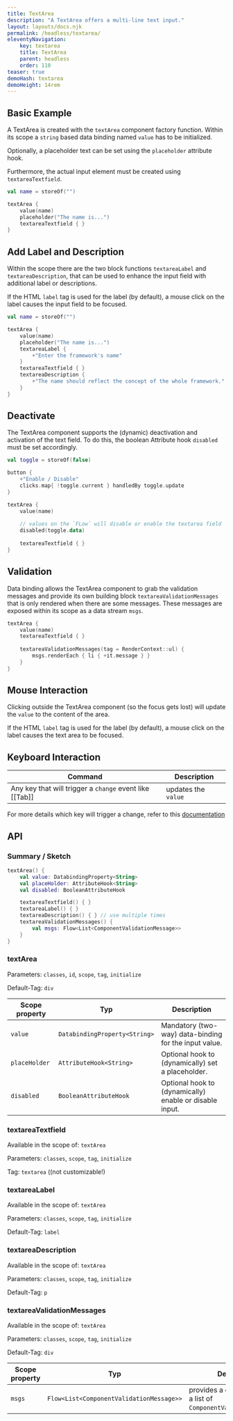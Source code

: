```yaml
---
title: TextArea
description: "A TextArea offers a multi-line text input."
layout: layouts/docs.njk
permalink: /headless/textarea/
eleventyNavigation:
    key: textarea
    title: TextArea
    parent: headless
    order: 110
teaser: true
demoHash: textarea
demoHeight: 14rem
---
```


## Basic Example

A TextArea is created with the `textArea` component factory function. Within its scope a `string` based data
binding named `value` has to be initialized.

Optionally, a placeholder text can be set using the `placeholder` attribute hook.

Furthermore, the actual input element must be created using `textareaTextfield`.

```kotlin
val name = storeOf("")

textArea {
    value(name)
    placeholder("The name is...")
    textareaTextfield { }
}
```

## Add Label and Description

Within the scope there are the two block functions `textareaLabel` and `textareaDescription`, that can be used to
enhance the input field with additional label or descriptions.

If the HTML `label` tag is used for the label (by default), a mouse click on the label causes the input field to be
focused.

```kotlin
val name = storeOf("")

textArea {
    value(name)
    placeholder("The name is...")
    textareaLabel {
        +"Enter the framework's name"
    }
    textareaTextfield { }
    textareaDescription {
        +"The name should reflect the concept of the whole framework."
    }
}
```

## Deactivate

The TextArea component supports the (dynamic) deactivation and activation of the text field. To do this, the boolean
Attribute hook `disabled` must be set accordingly.

```kotlin
val toggle = storeOf(false) 

button {
    +"Enable / Disable"
    clicks.map{ !toggle.current } handledBy toggle.update
}

textArea {
    value(name)
    
    // values on the `FLow` will disable or enable the textarea field
    disabled(toggle.data)
    
    textareaTextfield { }
}
```

## Validation

Data binding allows the TextArea component to grab the validation messages and provide its own building
block `textareaValidationMessages` that is only rendered when there are some messages. These messages are exposed within
its scope as a data stream `msgs`.

```kotlin
textArea {
    value(name)
    textareaTextfield { }
    
    textareaValidationMessages(tag = RenderContext::ul) {
        msgs.renderEach { li { +it.message } }
    }
}
```


## Mouse Interaction

Clicking outside the TextArea component (so the focus gets lost) will update the `value` to the content of the area.

If the HTML `label` tag is used for the label (by default), a mouse click on the label causes the text area to be
focused.

## Keyboard Interaction

| Command                                                  | Description         |
|----------------------------------------------------------|---------------------|
| Any key that will trigger a `change` event like [[Tab]]  | updates the `value` |

For more details which key will trigger a change, refer to this
[documentation](https://developer.mozilla.org/en-US/docs/Web/API/HTMLElement/change_event)

## API

### Summary / Sketch
```kotlin
textArea() {
    val value: DatabindingProperty<String>
    val placeHolder: AttributeHook<String>
    val disabled: BooleanAttributeHook

    textareaTextfield() { }
    textareaLabel() { }
    textareaDescription() { } // use multiple times
    textareaValidationMessages() {
        val msgs: Flow<List<ComponentValidationMessage>>
    }
}
```

### textArea

Parameters: `classes`, `id`, `scope`, `tag`, `initialize`

Default-Tag: `div`

| Scope property | Typ                           | Description                                             |
|----------------|-------------------------------|---------------------------------------------------------|
| `value`        | `DatabindingProperty<String>` | Mandatory (two-way) data-binding for the input value.   |
| `placeHolder`  | `AttributeHook<String>`       | Optional hook to (dynamically) set a placeholder.       |
| `disabled`     | `BooleanAttributeHook`        | Optional hook to (dynamically) enable or disable input. |

### textareaTextfield

Available in the scope of: `textArea`

Parameters: `classes`, `scope`, `tag`, `initialize`

Tag: `textarea` ((not customizable!)


### textareaLabel

Available in the scope of: `textArea`

Parameters: `classes`, `scope`, `tag`, `initialize`

Default-Tag: `label`


### textareaDescription

Available in the scope of: `textArea`

Parameters: `classes`, `scope`, `tag`, `initialize`

Default-Tag: `p`


### textareaValidationMessages

Available in the scope of: `textArea`

Parameters: `classes`, `scope`, `tag`, `initialize`

Default-Tag: `div`

| Scope property | Typ                                      | Description                                                           |
|----------------|------------------------------------------|-----------------------------------------------------------------------|
| `msgs`         | `Flow<List<ComponentValidationMessage>>` | provides a data stream with a list of ``ComponentValidationMessage``s |
